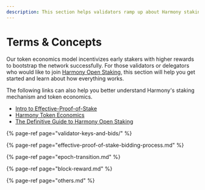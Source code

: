 ```yaml
---
description: This section helps validators ramp up about Harmony staking
---
```


# Terms & Concepts

Our token economics model incentivizes early stakers with higher rewards to bootstrap the network successfully. For those validators or delegators who would like to join [Harmony Open Staking](http://staking.harmony.one/), this section will help you get started and learn about how everything works. 

The following links can also help you better understand Harmony's staking mechanism and token economics.

* [Intro to Effective-Proof-of-Stake](%20https://medium.com/harmony-one/introducing-harmonys-effective-proof-of-stake-epos-2d39b4b8d58)
* [Harmony Token Economics](%20https://medium.com/harmony-one/harmonys-new-tokenomics-bcdac0db60d7)
* [The Definitive Guide to Harmony Open Staking](https://medium.com/harmony-one/the-definitive-guide-to-harmony-open-staking-6c78976a7d63)



{% page-ref page="validator-keys-and-bids/" %}

{% page-ref page="effective-proof-of-stake-bidding-process.md" %}

{% page-ref page="epoch-transition.md" %}

{% page-ref page="block-reward.md" %}

{% page-ref page="others.md" %}



